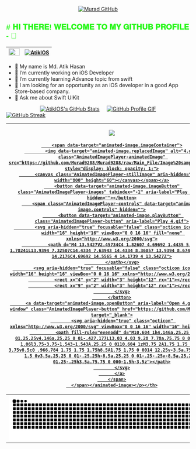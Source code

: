 <div align="center" dir="auto">
  <p dir="auto">
    <a href="https://github.com/Murad9288">
      <img src="https://readme-typing-svg.demolab.com?font=Arial+Black&size=48&duration=4000&pause=1700&color=28F71A&center=true&vCenter=true&multiline=false&width=1350&height=100&lines=ASSALAMUALAIKUM++WARAHMATULLAH+😊" 
      alt="Murad GitHub" style="max-width: 100%;">
    </a>
  </p>
</div>

<h2 align="left" style="font-family: Arial, sans-serif; font-weight: bold; color: #28F71A;">
#  𝐇𝐈 𝐓𝐇𝐄𝐑𝐄! 𝐖𝐄𝐋𝐂𝐎𝐌𝐄 𝐓𝐎 𝐌𝐘 𝐆𝐈𝐓𝐇𝐔𝐁 𝐏𝐑𝐎𝐅𝐈𝐋𝐄 - 👋
</h2>

<table>
  <thead>
    <tr>
      <th>
        <a href="https://github.com/AtikIOS">
          <img src="https://camo.githubusercontent.com/3cdb02e38793ead512661ba048b52941abe8e1b1b1cc7599810b65a8de38e6fc/68747470733a2f2f63646e312e69636f6e66696e6465722e636f6d2f646174612f69636f6e732f677265656e2d627573696e6573732f3732302f766965772d3531322e706e67" 
               height="20" width="30" 
               data-canonical-src="https://cdn1.iconfinder.com/data/icons/green-business/720/view-512.png" 
               style="max-width: 100%;">
        </a>
      </th>
      <th>
        <a href="https://github.com/AtikIOS">
          <img src="https://camo.githubusercontent.com/a8ec6f1b9571b543b5b3b86248ab9a1c94b99b88c9ca28741f0c2a9eeacb278e/68747470733a2f2f6b6f6d617265762e636f6d2f67687076632f3f757365726e616d653d4d7572616439323838267374796c653d666c61742d73717561726526636f6c6f723d303062666666266c6162656c3d4749544855422b50524f46494c452b5649455753" 
               alt="AtikIOS" 
               data-canonical-src="https://komarev.com/ghpvc/?username=AtikIOS&amp;style=flat-square&amp;color=00bfff&amp;label=GITHUB+PROFILE+VIEWS" 
               style="max-width: 100%;">
        </a>
      </th>
    </tr>
  </thead>
</table>


- 🔰 My name is Md. Atik Hasan
- 🔭 I’m currently working on iOS Developer
- 🌱 I’m currently learning Advance topic from swift
- 💞️ I am looking for an opportunity as an iOS developer in a good App Store-based company.
- 💬 Ask me about Swift UIKit



<div align="center" style="display: flex; justify-content: center; align-items: center; gap: 20px; flex-wrap: wrap;">
   <a href="https://git.io/AtikIOS">
    <img alt="AtikIOS's GitHub Stats" src="https://awesome-github-stats.azurewebsites.net/user-stats/AtikIOS?cardType=github&theme=blueberry&preferLogin=false">
  </a>
  
  <a href="https://github.com/Murad9288">
    <img src="https://github.com/Murad9288/Murad9288/raw/Main_File/Image%20sample/iosDeveloper22.gif" alt="GitHub Profile GIF" width="380px">
  </a>
</div>


<div align="left"> 
<a href="https://git.io/AtikIOS"><img src="https://git-hub-streak-stats.vercel.app?user=AtikIOS&theme=blue-green" alt="GitHub Streak" /></a>
</div>


<div align="center" dir="auto">
<markdown-accessiblity-table data-catalyst=""><table>
<thead>
<tr>
<th><p dir="auto"><animated-image data-catalyst=""><a href="https://github.com/Murad9288" data-target="animated-image.originalLink"><img src="/Murad9288/Murad9288/raw/Main_File/Image sample/4.gif" style="max-width: 100%; display: inline-block;" data-target="animated-image.originalImage"></a>
      <span class="AnimatedImagePlayer" data-target="animated-image.player" hidden="">
        <a data-target="animated-image.replacedLink" class="AnimatedImagePlayer-images" href="https://github.com/Murad9288" target="_blank">
          
        <span data-target="animated-image.imageContainer">
            <img data-target="animated-image.replacedImage" alt="4.gif" class="AnimatedImagePlayer-animatedImage" src="https://github.com/Murad9288/Murad9288/raw/Main_File/Image%20sample/4.gif" style="display: block; opacity: 1;">
          <canvas class="AnimatedImagePlayer-stillImage" aria-hidden="true" width="800" height="60"></canvas></span></a>
        <button data-target="animated-image.imageButton" class="AnimatedImagePlayer-images" tabindex="-1" aria-label="Play 4.gif" hidden=""></button>
        <span class="AnimatedImagePlayer-controls" data-target="animated-image.controls" hidden="">
          <button data-target="animated-image.playButton" class="AnimatedImagePlayer-button" aria-label="Play 4.gif">
            <svg aria-hidden="true" focusable="false" class="octicon icon-play" width="16" height="16" viewBox="0 0 16 16" fill="none" xmlns="http://www.w3.org/2000/svg">
              <path d="M4 13.5427V2.45734C4 1.82607 4.69692 1.4435 5.2295 1.78241L13.9394 7.32507C14.4334 7.63943 14.4334 8.36057 13.9394 8.67493L5.2295 14.2176C4.69692 14.5565 4 14.1739 4 13.5427Z">
            </path></svg>
            <svg aria-hidden="true" focusable="false" class="octicon icon-pause" width="16" height="16" viewBox="0 0 16 16" xmlns="http://www.w3.org/2000/svg">
              <rect x="4" y="2" width="3" height="12" rx="1"></rect>
              <rect x="9" y="2" width="3" height="12" rx="1"></rect>
            </svg>
          </button>
          <a data-target="animated-image.openButton" aria-label="Open 4.gif in new window" class="AnimatedImagePlayer-button" href="https://github.com/Murad9288" target="_blank">
            <svg aria-hidden="true" class="octicon" xmlns="http://www.w3.org/2000/svg" viewBox="0 0 16 16" width="16" height="16">
              <path fill-rule="evenodd" d="M10.604 1h4.146a.25.25 0 01.25.25v4.146a.25.25 0 01-.427.177L13.03 4.03 9.28 7.78a.75.75 0 01-1.06-1.06l3.75-3.75-1.543-1.543A.25.25 0 0110.604 1zM3.75 2A1.75 1.75 0 002 3.75v8.5c0 .966.784 1.75 1.75 1.75h8.5A1.75 1.75 0 0014 12.25v-3.5a.75.75 0 00-1.5 0v3.5a.25.25 0 01-.25.25h-8.5a.25.25 0 01-.25-.25v-8.5a.25.25 0 01.25-.25h3.5a.75.75 0 000-1.5h-3.5z"></path>
            </svg>
          </a>
        </span>
      </span></animated-image></p></th>
</tr>
</thead>
<tbody>
<tr>
<td><a href="https://github.com/Murad9288"><img src="https://github.com/Murad9288/Murad9288/raw/output/github-contribution-grid-snake-dark.svg" style="max-width: 100%;"></a></td>
</tr>
</tbody>
</table></markdown-accessiblity-table>
</div>

